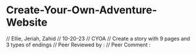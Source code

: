 # Create-Your-Own-Adventure-Website
// Ellie, Jeriah, Zahid
// 10-20-23
// CYOA
// Create a story with 9 pages and 3 types of endings 
// Peer Reviewed by :
// Peer Comment :
